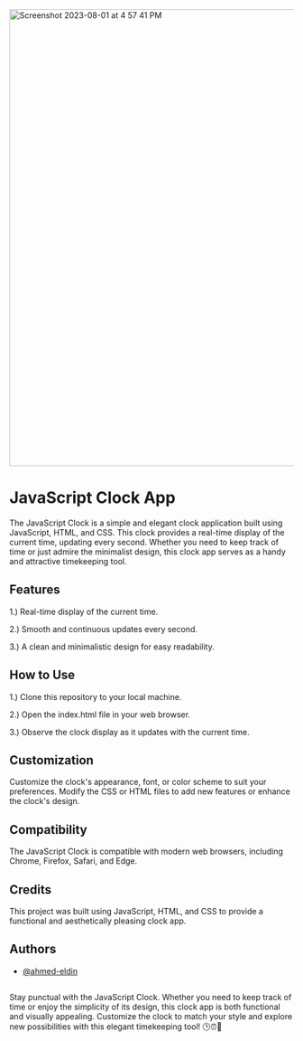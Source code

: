 
<img width="808" alt="Screenshot 2023-08-01 at 4 57 41 PM" src="https://github.com/ahmed-eldin/javascript-clock/assets/111728755/274e1a99-4df5-41a3-a34b-9a19938d1a51">


# JavaScript Clock App

The JavaScript Clock is a simple and elegant clock application built using JavaScript, HTML, and CSS. This clock provides a real-time display of the current time, updating every second. Whether you need to keep track of time or just admire the minimalist design, this clock app serves as a handy and attractive timekeeping tool.

## Features

1.) Real-time display of the current time.

2.) Smooth and continuous updates every second.

3.) A clean and minimalistic design for easy readability.
## How to Use

1.) Clone this repository to your local machine.

2.) Open the index.html file in your web browser.

3.) Observe the clock display as it updates with the current time.
## Customization

Customize the clock's appearance, font, or color scheme to suit your preferences. Modify the CSS or HTML files to add new features or enhance the clock's design.
## Compatibility

The JavaScript Clock is compatible with modern web browsers, including Chrome, Firefox, Safari, and Edge.
## Credits

This project was built using JavaScript, HTML, and CSS to provide a functional and aesthetically pleasing clock app.
## Authors

- [@ahmed-eldin](https://www.github.com/ahmed-eldin)

##  

Stay punctual with the JavaScript Clock. Whether you need to keep track of time or enjoy the simplicity of its design, this clock app is both functional and visually appealing. Customize the clock to match your style and explore new possibilities with this elegant timekeeping tool! 🕒⏰🌟
